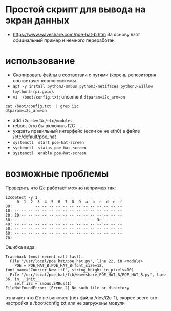 # Простой скрипт для вывода на экран данных
* https://www.waveshare.com/poe-hat-b.htm
За основу взят официальный пример и немного переработан


# использование
* Скопировать файлы в соответвии с путями (корень репозитория соответвует корню системы
* `apt -y install python3-smbus python3-netifaces python3-willow` (`python3-rpi.gpio`).
* `vi  /boot/config.txt`; uncoment `dtparam=i2c_arm=on`
```
cat /boot/config.txt  | grep i2c
dtparam=i2c_arm=on
```
* add `i2c-dev` to `/etc/modules`
* reboot (что бы включить I2C
* указать правильный интерфейс (если он не eth0) в файле /etc/default/poe_hat
* `systemctl  start poe-hat-screen`
* `systemctl  status poe-hat-screen`
* `systemctl  enable poe-hat-screen`

# возможные проблемы
Проверить что i2c работает можно например так:
```
i2cdetect -y 1
     0  1  2  3  4  5  6  7  8  9  a  b  c  d  e  f
00:          -- -- -- -- -- -- -- -- -- -- -- -- --
10: -- -- -- -- -- -- -- -- -- -- -- -- -- -- -- --
20: 20 -- -- -- -- -- -- -- -- -- -- -- -- -- -- --
30: -- -- -- -- -- -- -- -- -- -- -- -- 3c -- -- --
40: -- -- -- -- -- -- -- -- -- -- -- -- -- -- -- --
50: -- -- -- -- -- -- -- -- -- -- -- -- -- -- -- --
60: -- -- -- -- -- -- -- -- -- -- -- -- -- -- -- --
70: -- -- -- -- -- -- -- --
```
Ошибка вида 
```
Traceback (most recent call last):
  File "/usr/local/poe_hat/poe_hat.py", line 22, in <module>
    POE = POE_HAT_B.POE_HAT_B(font_size=12, font_name='Courier_New.ttf', string_height_in_pixels=10)
  File "/usr/local/poe_hat/lib/waveshare_POE_HAT_B/POE_HAT_B.py", line 36, in __init__
    self.i2c = smbus.SMBus(1)
FileNotFoundError: [Errno 2] No such file or directory
```
означает что i2c не включен (нет файла /dev/i2c-1), скорее всего это настройка в /boot/config.txt или не загружены модули
